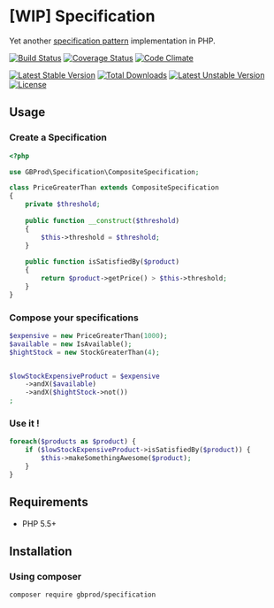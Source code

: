 # [WIP] Specification

Yet another [specification pattern](http://en.wikipedia.org/wiki/Specification_pattern) implementation in PHP.

[![Build Status](https://travis-ci.org/gbprod/specification.svg?branch=master)](https://travis-ci.org/gbprod/specification) [![Coverage Status](https://coveralls.io/repos/github/gbprod/specification/badge.svg?branch=master)](https://coveralls.io/github/gbprod/specification?branch=master) [![Code Climate](https://codeclimate.com/github/gbprod/specification/badges/gpa.svg)](https://codeclimate.com/github/gbprod/specification)

[![Latest Stable Version](https://poser.pugx.org/gbprod/specification/v/stable)](https://packagist.org/packages/gbprod/specification) [![Total Downloads](https://poser.pugx.org/gbprod/specification/downloads)](https://packagist.org/packages/gbprod/specification) [![Latest Unstable Version](https://poser.pugx.org/gbprod/specification/v/unstable)](https://packagist.org/packages/gbprod/specification) [![License](https://poser.pugx.org/gbprod/specification/license)](https://packagist.org/packages/gbprod/specification)

## Usage

### Create a Specification

```php
<?php

use GBProd\Specification\CompositeSpecification;

class PriceGreaterThan extends CompositeSpecification
{
    private $threshold;
    
    public function __construct($threshold)
    {
        $this->threshold = $threshold;
    }
    
    public function isSatisfiedBy($product)
    {
        return $product->getPrice() > $this->threshold;
    }
}
```

### Compose your specifications

```php
$expensive = new PriceGreaterThan(1000);
$available = new IsAvailable();
$hightStock = new StockGreaterThan(4);


$lowStockExpensiveProduct = $expensive
    ->andX($available)
    ->andX($hightStock->not())
;
```

### Use it !

```php
foreach($products as $product) {
    if ($lowStockExpensiveProduct->isSatisfiedBy($product)) {
        $this->makeSomethingAwesome($product);
    }
}
```

## Requirements

 * PHP 5.5+

## Installation

### Using composer

```bash
composer require gbprod/specification
```